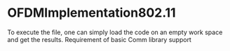 # OFDMImplementation802.11
To execute the file, one can simply load the code on an empty work space and get the results.
Requirement of basic Comm library support
